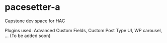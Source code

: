 # pacesetter-a
Capstone dev space for HAC

Plugins used:
Advanced Custom Fields,
Custom Post Type UI,
WP carousel,
... (To be added soon)
